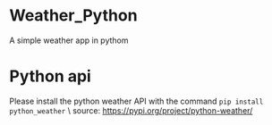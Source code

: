# Weather_Python
A simple weather app in pythom
# Python api
Please install the python weather API with the command ```pip install python_weather``` \\ 
source: https://pypi.org/project/python-weather/

